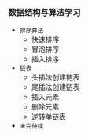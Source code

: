 ### 数据结构与算法学习
  - ```排序算法```
    - 快速排序
    - 冒泡排序
    - 插入排序
  - ```链表```
    - 头插法创建链表
    - 尾插法创建链表
    - 插入元素
    - 删除元素
    - 逆转单链表
  - ```未完待续```
